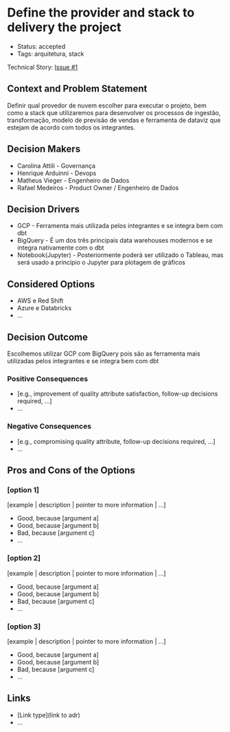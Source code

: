 # Define the provider and stack to delivery the project

- Status: accepted 
- Tags: arquitetura, stack

Technical Story: [Issue #1](https://github.com/techmackcrazy/ml-sales-prediction/issues/1)

## Context and Problem Statement

Definir qual provedor de nuvem escolher para executar o projeto, bem como a stack que utilizaremos para desenvolver os processos de ingestão, transformação, modelo de previsão de vendas e ferramenta de dataviz que estejam de acordo com todos os integrantes.

## Decision Makers

- Carolina Attili - Governança
- Henrique Arduinni -  Devops
- Matheus Vieger - Engenheiro de Dados
- Rafael Medeiros - Product Owner / Engenheiro de Dados


## Decision Drivers <!-- optional -->

- GCP - Ferramenta mais utilizada pelos integrantes e se integra bem com dbt
- BigQuery - É um dos três principais data warehouses modernos e se integra nativamente com o dbt
- Notebook(Jupyter) - Posteriormente poderá ser utilizado o Tableau, mas será usado a princípio o Jupyter para
plotagem de gráficos

## Considered Options

- AWS e Red Shift
- Azure e Databricks
- … <!-- numbers of options can vary -->

## Decision Outcome

Escolhemos utilizar GCP com BigQuery pois são as ferramenta mais utilizadas pelos integrantes e se integra bem com dbt

### Positive Consequences <!-- optional -->

- [e.g., improvement of quality attribute satisfaction, follow-up decisions required, …]
- …

### Negative Consequences <!-- optional -->

- [e.g., compromising quality attribute, follow-up decisions required, …]
- …

## Pros and Cons of the Options <!-- optional -->

### [option 1]

[example | description | pointer to more information | …] <!-- optional -->

- Good, because [argument a]
- Good, because [argument b]
- Bad, because [argument c]
- … <!-- numbers of pros and cons can vary -->

### [option 2]

[example | description | pointer to more information | …] <!-- optional -->

- Good, because [argument a]
- Good, because [argument b]
- Bad, because [argument c]
- … <!-- numbers of pros and cons can vary -->

### [option 3]

[example | description | pointer to more information | …] <!-- optional -->

- Good, because [argument a]
- Good, because [argument b]
- Bad, because [argument c]
- … <!-- numbers of pros and cons can vary -->

## Links <!-- optional -->

- [Link type](link to adr) <!-- example: Refined by [xxx](yyyymmdd-xxx.md) -->
- … <!-- numbers of links can vary -->
